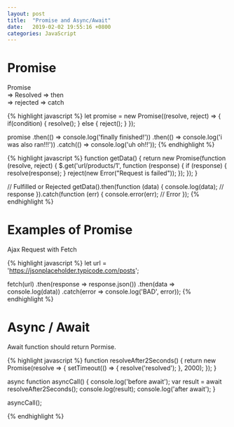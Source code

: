 ```yaml
---
layout: post
title:  "Promise and Async/Await"
date:   2019-02-02 19:55:16 +0800
categories: JavaScript
---
```




# Promise 
Promise <br/>
   => Resolved => then <br/>
   => rejected => catch <br/>

{% highlight javascript %}
let promise = new Promise((resolve, reject) => {
    if(condition) {
        resolve();
    } else {
        reject();
    }
});

promise
    .then(() => console.log('finally finished!'))
    .then(() => console.log('i was also ran!!!'))
    .catch(() => console.log('uh oh!!'));
{% endhighlight %}


{% highlight javascript %}
function getData() {
  return new Promise(function (resolve, reject) {
    $.get('url/products/1', function (response) {
      if (response) {
        resolve(response);
      }
      reject(new Error("Request is failed"));
    });
  });
}

// Fulfilled or Rejected
getData().then(function (data) {
  console.log(data); // response 
}).catch(function (err) {
  console.error(err); // Error 
});
{% endhighlight %}


# Examples of Promise
Ajax Request with Fetch

{% highlight javascript %}
let url = 'https://jsonplaceholder.typicode.com/posts';

fetch(url)
    .then(response => response.json())
    .then(data => console.log(data))
    .catch(error => console.log('BAD', error));
{% endhighlight %}


# Async / Await
Await function should return Pormise.

{% highlight javascript %}
function resolveAfter2Seconds() {
    return new Promise(resolve => {
        setTimeout(() => {
        resolve('resolved');
        }, 2000);
    });
}

async function asyncCall() {
  console.log('before await');
  var result = await resolveAfter2Seconds();
  console.log(result);
  console.log('after await');
}

asyncCall();

{% endhighlight %}